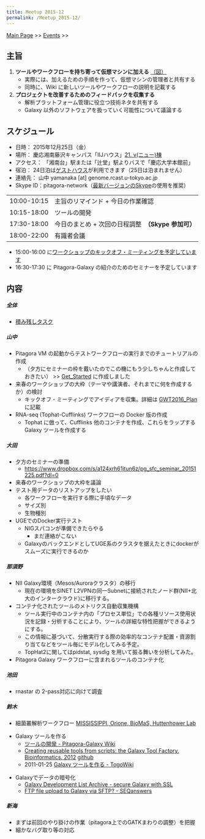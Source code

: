```yaml
---
title: Meetup 2015-12
permalink: /Meetup_2015-12/
---
```


[Main Page](/Main_Page "wikilink") &gt;&gt; [Events](/Events "wikilink") &gt;&gt;

主旨
----

1.  **ツールやワークフローを持ち寄って仮想マシンに加える** [（図）](http://www.pitagora-galaxy.org/_/rsrc/1416890873801/about/about_overview.png)
    -   実際には、加えるための手順を作って、仮想マシンの管理者と共有する
    -   同時に、Wiki に新しいツールやワークフローの説明を記載する
2.  **プロジェクトを改善するためのフィードバックを収集する**
    -   解析プラットフォーム管理に役立つ技術ネタを共有する
    -   Galaxy 以外のソフトウェアを扱っていく可能性について議論する

スケジュール
------------

-   日時： 2015年12月25日（金）
-   場所： 慶応湘南藤沢キャンパス「IIJハウス」[21. ν(ニュー)棟](http://www.keio.ac.jp/ja/access/sfc.html)
-   アクセス： 「湘南台」駅または「辻堂」駅よりバスで「慶応大学本館前」
-   宿泊： 24日泊は[ゲストハウス](http://www.sfc.keio.ac.jp/faculty/campus_amenities/seminar_guesthouse.html)が利用できます（25日は泊まれません）
-   連絡先： 山中 yamanaka \[at\] genome.rcast.u-tokyo.ac.jp
-   Skype ID：pitagora-network（[最新バージョンのSkype](http://www.skype.com/ja/)の使用を推奨）

|             |                                                     |
|-------------|-----------------------------------------------------|
| 10:00-10:15 | 主旨のリマインド + 今日の作業確認                   |
| 10:15-18:00 | ツールの開発                                        |
| 17:30-18:00 | 今日のまとめ + 次回の日程調整　**（Skype 参加可）** |
| 18:00-22:00 | 有識者会議                                          |

-   15:00-16:00 に[ワークショップのキックオフ・ミーティングを予定しています](/GWT2016_Plan "wikilink")
-   16:30-17:30 に Pitagora-Galaxy の紹介のためのセミナーを予定しています

内容
----

##### 全体

-   [積み残しタスク](/積み残しタスク "wikilink")

##### 山中

-   Pitagora VM の起動からテストワークフローの実行までのチュートリアルの作成
    -   （夕方にセミナーの枠を戴いたのでこの機にもう少しちゃんと作成しておきたい） &gt;&gt; [Get_Started](/Get_Started "wikilink") に作成しました
-   来春のワークショップの大枠（テーマや講演者、それまでに何を作成するか）の検討
    -   キックオフ・ミーティングでアイディアを収集。詳細は [GWT2016_Plan](/GWT2016_Plan "wikilink") に記載
-   RNA-seq (Tophat-Cufflinks) ワークフローの Docker 版の作成
    -   Tophat に倣って、Cufflinks 他のコンテナを作成、これらをラップする Galaxy ツールを作成する

##### 大田

-   夕方のセミナーの準備
    -   <https://www.dropbox.com/s/a124xrh61jtun6z/pg_sfc_seminar_20151225.pdf?dl=0>
-   来春のワークショップの大枠を議論
-   テスト用データのリストアップをしたい
    -   各ワークフローを実行する際に手頃なデータ
    -   サイズ別
    -   生物種別
-   UGEでのDocker実行テスト
    -   NIGスパコンが準備できたらやる
        -   まだ連絡がこない
    -   GalaxyのバックエンドとしてUGE系のクラスタを据えたときにdockerがスムーズに実行できるのか

##### 那須野

-   NII Galaxy環境（Mesos/Auroraクラスタ）の移行
    -   現在の環境をSINET L2VPNの同一Subnetに接続されたノード群(NII+北大のインタークラウド)に移行する。
-   コンテナ化されたツールのメトリクス自動収集機構
    -   ツール実行中のコンテナ内の「プロセス単位」での各種リソース使用状況を記録・分析することにより、ツールの詳細な特性把握ができるようにする。
    -   この情報に基づいて、分散実行する際の効率的なコンテナ配置・資源割り当てなどをツール毎にモデル化してみる予定。
    -   TopHat2に関してはpidstat, sysdig を用いて振る舞いを分析してみた。
-   Pitagora Galaxy ワークフローに含まれるツールのコンテナ化

##### 池田

-   rnastar の 2-pass対応に向けて調査

##### 鈴木

-   細菌叢解析ワークフロー [MISSISSIPPI, Orione, BioMaS, Huttenhower Lab](https://wiki.galaxyproject.org/PublicGalaxyServers)

<!-- -->

-   Galaxy ツールを作る
    -   [ツールの開発 - Pitagora-Galaxy Wiki](http://wiki.pitagora-galaxy.org/wiki/index.php/ツールの開発)
    -   [Creating reusable tools from scripts: the Galaxy Tool Factory. Bioinformatics. 2012](http://www.ncbi.nlm.nih.gov/pubmed/23024011) [github](https://github.com/galaxyproject/tools-iuc/tree/master/tools/tool_factory_2)
    -   2011-01-25 [Galaxy ツールを作る - TogoWiki](http://wiki.lifesciencedb.jp/mw/index.php/Galaxy_ツールを作る)

<!-- -->

-   Galaxyでデータの暗号化
    -   [Galaxy Development List Archive - secure Galaxy with SSL](http://dev.list.galaxyproject.org/secure-Galaxy-with-SSL-td4662617.html)
    -   [FTP file upload to Galaxy via SFTP? - SEQanswers](http://seqanswers.com/forums/showthread.php?t=5328)

##### 新海

-   まずは前回のやり掛けの作業（pitagora上でのGATKまわりの調整）を把握
-   細かなバグ取り等の対応
